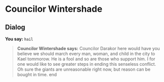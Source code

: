 # Councilor Wintershade


## Dialog

**You say:** `hail`



>**Councilor Wintershade says:** Councilor Darakor here would have you believe we should march every man, woman, and child in the city to Kael tommorow. He is a fool and so are those who support him. I for one would like to see greater steps in ending this senseless conflict. Oh sure the giants are unreasonable right now, but reason can be bought in time.
end

